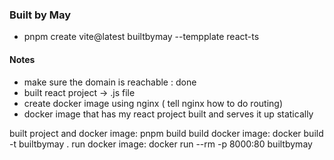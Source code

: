 ### Built by May

- pnpm create vite@latest builtbymay --tempplate react-ts

#### Notes

- make sure the domain is reachable : done
- built react project -> .js file
- create docker image using nginx ( tell nginx how to do routing)
- docker image that has my react project built and serves it up statically

built project and docker image: pnpm build
build docker image: docker build -t builtbymay .
run docker image: docker run --rm -p 8000:80 builtbymay
